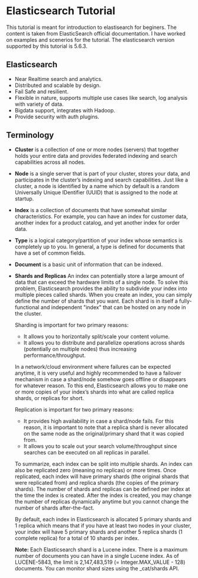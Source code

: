 # Elasticsearch Tutorial

This tutorial is meant for introduction to elastisearch for beginers. The content is taken from ElasticSearch official documentation. I have worked on examples and scenerios for the tutorial. The elasticsearch version supported by this tutorial is 5.6.3.

## Elasticsearch

- Near Realtime search and analytics.
- Distributed and scalable by design.
- Fail Safe and resilient.
- Flexible in nature, supports multiple use cases like search, log analysis with variety of data.
- Bigdata support, integrates with Hadoop.
- Provide security with auth plugins.

## Terminology

- **Cluster** is a collection of one or more nodes (servers) that together holds your entire data and provides federated indexing and search capabilities across all nodes.

- **Node** is a single server that is part of your cluster, stores your data, and participates in the cluster’s indexing and search capabilities. Just like a cluster, a node is identified by a name which by default is a random Universally Unique IDentifier (UUID) that is assigned to the node at startup. 

- **Index** is a collection of documents that have somewhat similar characteristics. For example, you can have an index for customer data, another index for a product catalog, and yet another index for order data. 

- **Type** is a logical category/partition of your index whose semantics is completely up to you. In general, a type is defined for documents that have a set of common fields.

- **Document** is a basic unit of information that can be indexed.

- **Shards and Replicas** An index can potentially store a large amount of data that can exceed the hardware limits of a single node. To solve this problem, Elasticsearch provides the ability to subdivide your index into multiple pieces called shards. When you create an index, you can simply define the number of shards that you want. Each shard is in itself a fully-functional and independent "index" that can be hosted on any node in the cluster.

    Sharding is important for two primary reasons:

    * It allows you to horizontally split/scale your content volume.
    * It allows you to distribute and parallelize operations across shards (potentially on multiple nodes) thus increasing performance/throughput.

    In a network/cloud environment where failures can be expected anytime, it is very useful and highly recommended to have a failover mechanism in case a shard/node somehow goes offline or disappears for whatever reason. To this end, Elasticsearch allows you to make one or more copies of your index’s shards into what are called replica shards, or replicas for short.

    Replication is important for two primary reasons:

    * It provides high availability in case a shard/node fails. For this reason, it is important to note that a replica shard is never allocated on the same node as the original/primary shard that it was copied from.
    * It allows you to scale out your search volume/throughput since searches can be executed on all replicas in parallel.

    To summarize, each index can be split into multiple shards. An index can also be replicated zero (meaning no replicas) or more times. Once replicated, each index will have primary shards (the original shards that were replicated from) and replica shards (the copies of the primary shards). The number of shards and replicas can be defined per index at the time the index is created. After the index is created, you may change the number of replicas dynamically anytime but you cannot change the number of shards after-the-fact.

    By default, each index in Elasticsearch is allocated 5 primary shards and 1 replica which means that if you have at least two nodes in your cluster, your index will have 5 primary shards and another 5 replica shards (1 complete replica) for a total of 10 shards per index.

    **Note:** Each Elasticsearch shard is a Lucene index. There is a maximum number of documents you can have in a single Lucene index. As of LUCENE-5843, the limit is 2,147,483,519 (= Integer.MAX_VALUE - 128) documents. You can monitor shard sizes using the _cat/shards API.
